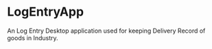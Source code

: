 # LogEntryApp
An Log Entry Desktop application used for keeping Delivery Record of goods in Industry.
